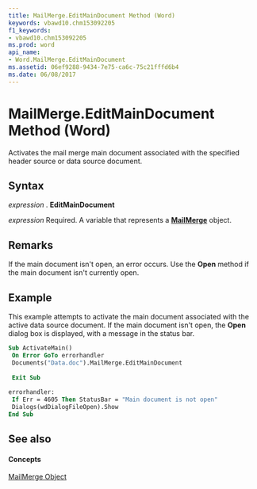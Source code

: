 ```yaml
---
title: MailMerge.EditMainDocument Method (Word)
keywords: vbawd10.chm153092205
f1_keywords:
- vbawd10.chm153092205
ms.prod: word
api_name:
- Word.MailMerge.EditMainDocument
ms.assetid: 06ef9288-9434-7e75-ca6c-75c21fffd6b4
ms.date: 06/08/2017
---
```



# MailMerge.EditMainDocument Method (Word)

Activates the mail merge main document associated with the specified header source or data source document.


## Syntax

 _expression_ . **EditMainDocument**

 _expression_ Required. A variable that represents a **[MailMerge](Word.MailMerge.md)** object.


## Remarks

If the main document isn't open, an error occurs. Use the  **Open** method if the main document isn't currently open.


## Example

This example attempts to activate the main document associated with the active data source document. If the main document isn't open, the  **Open** dialog box is displayed, with a message in the status bar.


```vb
Sub ActivateMain() 
 On Error GoTo errorhandler 
 Documents("Data.doc").MailMerge.EditMainDocument 
 
 Exit Sub 
 
errorhandler: 
 If Err = 4605 Then StatusBar = "Main document is not open" 
 Dialogs(wdDialogFileOpen).Show 
End Sub
```


## See also


#### Concepts


[MailMerge Object](Word.MailMerge.md)

